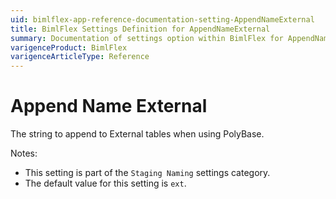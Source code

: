 ```yaml
---
uid: bimlflex-app-reference-documentation-setting-AppendNameExternal
title: BimlFlex Settings Definition for AppendNameExternal
summary: Documentation of settings option within BimlFlex for AppendNameExternal
varigenceProduct: BimlFlex
varigenceArticleType: Reference
---
```


# Append Name External

The string to append to External tables when using PolyBase.

Notes:

* This setting is part of the `Staging Naming` settings category.
* The default value for this setting is `ext`.
